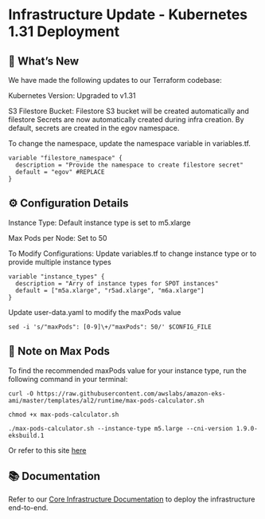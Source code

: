 # Infrastructure Update - Kubernetes 1.31 Deployment

## 🚀 What’s New

We have made the following updates to our Terraform codebase:

Kubernetes Version: Upgraded to v1.31

S3 Filestore Bucket: Filestore S3 bucket will be created automatically and filestore Secrets are now automatically created during infra creation.
By default, secrets are created in the egov namespace.

To change the namespace, update the namespace variable in variables.tf.
```
variable "filestore_namespace" {
  description = "Provide the namespace to create filestore secret"
  default = "egov" #REPLACE  
}
```

## ⚙️ Configuration Details
Instance Type: Default instance type is set to m5.xlarge

Max Pods per Node: Set to 50

To Modify Configurations:
Update variables.tf to change instance type or to provide multiple instance types
```
variable "instance_types" {
  description = "Arry of instance types for SPOT instances"
  default = ["m5a.xlarge", "r5ad.xlarge", "m6a.xlarge"] 
}
```
Update user-data.yaml to modify the maxPods value
```
sed -i 's/"maxPods": [0-9]\+/"maxPods": 50/' $CONFIG_FILE
```

## 📌 Note on Max Pods

To find the recommended maxPods value for your instance type, run the following command in your terminal:

```
curl -O https://raw.githubusercontent.com/awslabs/amazon-eks-ami/master/templates/al2/runtime/max-pods-calculator.sh

chmod +x max-pods-calculator.sh

./max-pods-calculator.sh --instance-type m5.large --cni-version 1.9.0-eksbuild.1
```

Or refer to this site [here](https://www.middlewareinventory.com/blog/kubernetes-max-pods-per-node/)
## 📚 Documentation

Refer to our [Core Infrastructure Documentation](https://core.digit.org/guides/installation-guide/infrastructure-setup/aws/3.-provision-infrastructure) to deploy the infrastructure end-to-end.
